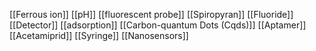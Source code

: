 [[Ferrous ion]]
[[pH]]
[[fluorescent probe]]
[[Spiropyran]]
[[Fluoride]]
[[Detector]]
[[adsorption]]
[[Carbon-quantum Dots (Cqds)]]
[[Aptamer]]
[[Acetamiprid]]
[[Syringe]]
[[Nanosensors]]
